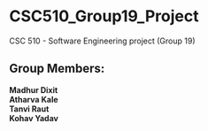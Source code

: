 # CSC510_Group19_Project
CSC 510 - Software Engineering project (Group 19)
## Group Members:
__Madhur Dixit__ <br>
__Atharva Kale__ <br>
__Tanvi Raut__ <br>
__Kohav Yadav__ <br>

